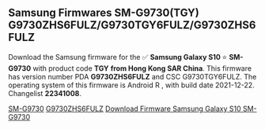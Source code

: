 <h2>Samsung Firmwares SM-G9730(TGY) G9730ZHS6FULZ/G9730TGY6FULZ/G9730ZHS6FULZ</h2>
Download the Samsung firmware for the ✅ <strong>Samsung Galaxy S10 </strong> ⭐ <strong>SM-G9730</strong> with product code <strong>TGY</strong> <strong> from Hong Kong SAR China</strong>. This firmware has version number PDA <strong>G9730ZHS6FULZ</strong> and CSC G9730TGY6FULZ. The operating system of this firmware is Android R , with build date 2021-12-22. Changelist <strong>22341008</strong>.

[SM-G9730](https://samfirm.shop/samsung/model/SM-G9730)
[G9730ZHS6FULZ](https://samfirm.shop/samsung/pda/G9730ZHS6FULZ)
[Download Firmware Samsung Galaxy S10 SM-G9730](https://samfirm.shop/samsung/firmware/484796)
